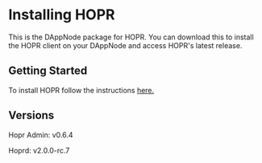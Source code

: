 # Installing HOPR

This is the DAppNode package for HOPR. You can download this to install the HOPR client on your DAppNode and access HOPR's latest release. 

## Getting Started

To install HOPR follow the instructions [here.](https://docs.hoprnet.org/node/using-dappnode) 

## Versions

Hopr Admin: v0.6.4

Hoprd: v2.0.0-rc.7
